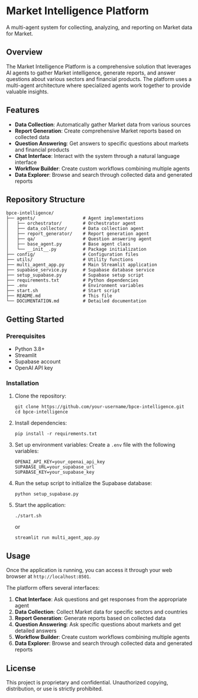 # Market Intelligence Platform

A multi-agent system for collecting, analyzing, and reporting on Market data for Market.

## Overview

The Market Intelligence Platform is a comprehensive solution that leverages AI agents to gather Market intelligence, generate reports, and answer questions about various sectors and financial products. The platform uses a multi-agent architecture where specialized agents work together to provide valuable insights.

## Features

- **Data Collection**: Automatically gather Market data from various sources
- **Report Generation**: Create comprehensive Market reports based on collected data
- **Question Answering**: Get answers to specific questions about markets and financial products
- **Chat Interface**: Interact with the system through a natural language interface
- **Workflow Builder**: Create custom workflows combining multiple agents
- **Data Explorer**: Browse and search through collected data and generated reports

## Repository Structure

```
bpce-intelligence/
├── agents/                  # Agent implementations
│   ├── orchestrator/        # Orchestrator agent
│   ├── data_collector/      # Data collection agent
│   ├── report_generator/    # Report generation agent
│   ├── qa/                  # Question answering agent
│   ├── base_agent.py        # Base agent class
│   └── __init__.py          # Package initialization
├── config/                  # Configuration files
├── utils/                   # Utility functions
├── multi_agent_app.py       # Main Streamlit application
├── supabase_service.py      # Supabase database service
├── setup_supabase.py        # Supabase setup script
├── requirements.txt         # Python dependencies
├── .env                     # Environment variables
├── start.sh                 # Start script
├── README.md                # This file
└── DOCUMENTATION.md         # Detailed documentation
```

## Getting Started

### Prerequisites

- Python 3.8+
- Streamlit
- Supabase account
- OpenAI API key

### Installation

1. Clone the repository:
   ```
   git clone https://github.com/your-username/bpce-intelligence.git
   cd bpce-intelligence
   ```

2. Install dependencies:
   ```
   pip install -r requirements.txt
   ```

3. Set up environment variables:
   Create a `.env` file with the following variables:
   ```
   OPENAI_API_KEY=your_openai_api_key
   SUPABASE_URL=your_supabase_url
   SUPABASE_KEY=your_supabase_key
   ```

4. Run the setup script to initialize the Supabase database:
   ```
   python setup_supabase.py
   ```

5. Start the application:
   ```
   ./start.sh
   ```
   or
   ```
   streamlit run multi_agent_app.py
   ```

## Usage

Once the application is running, you can access it through your web browser at `http://localhost:8501`.

The platform offers several interfaces:

1. **Chat Interface**: Ask questions and get responses from the appropriate agent
2. **Data Collection**: Collect Market data for specific sectors and countries
3. **Report Generation**: Generate reports based on collected data
4. **Question Answering**: Ask specific questions about markets and get detailed answers
5. **Workflow Builder**: Create custom workflows combining multiple agents
6. **Data Explorer**: Browse and search through collected data and generated reports

## License

This project is proprietary and confidential. Unauthorized copying, distribution, or use is strictly prohibited.
